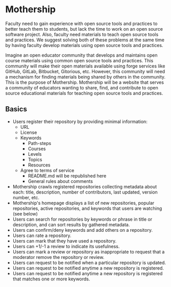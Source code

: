 # Mothership

Faculty need to gain experience with open source tools and practices to better teach them to students, but lack the time to work on an open source software project. Also, faculty need materials to teach open source tools and practices. We suggest solving both of these problems at the same time by having faculty develop materials using open source tools and practices.

Imagine an open educator community that develops and maintains open course materials using common open source tools and practices. This community will make their open materials available using forge services like GitHub, GitLab, Bitbucket, Gitorious, etc. However, this community will need a mechanism for finding materials being shared by others in the community. This is the purpose of Mothership. Mothership will be a website that serves a community of educators wanting to share, find, and contribute to open source educational materials for teaching open source tools and practices.


## Basics

- Users register their repository by providing minimal information:
  - URL
  - License
  - Keywords
    - Path-steps
    - Courses
    - Levels
    - Topics
    - Resources
  - Agree to terms of service
    - README.md will be republished here
    - General rules about comments
- Mothership crawls registered repositories collecting metadata about each: title, description, number of contributors, last updated, version number, etc.
- Mothership's homepage displays a list of new repositories, popular repositories, active repositories, and keywords that users are watching (see below)
- Users can search for repositories by keywords or phrase in title or description, and can sort results by gathered metadata.
- Users can confirm/deny keywords and add others on a repository.
- Users can rate a repository.
- Users can mark that they have used a repository.
- Users can +1/-1 a review to indicate its usefulness.
- Users can mark a review or repository as inappropriate to request that a moderator remove the repository or review.
- Users can request to be notified when a particular repository is updated.
- Users can request to be notified anytime a new repository is registered.
- Users can request to be notified anytime a new repository is registered that matches one or more keywords.
